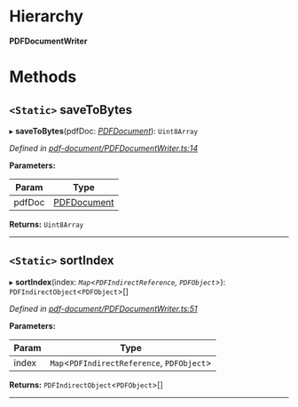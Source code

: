 

# Hierarchy

**PDFDocumentWriter**

# Methods

<a id="savetobytes"></a>

## `<Static>` saveToBytes

▸ **saveToBytes**(pdfDoc: *[PDFDocument](_pdf_document_pdfdocument_.pdfdocument.md)*): `Uint8Array`

*Defined in [pdf-document/PDFDocumentWriter.ts:14](https://github.com/Hopding/pdf-lib/blob/ccd5602/src/core/pdf-document/PDFDocumentWriter.ts#L14)*

**Parameters:**

| Param | Type |
| ------ | ------ |
| pdfDoc | [PDFDocument](_pdf_document_pdfdocument_.pdfdocument.md) |

**Returns:** `Uint8Array`

___
<a id="sortindex"></a>

## `<Static>` sortIndex

▸ **sortIndex**(index: *`Map`<`PDFIndirectReference`, `PDFObject`>*): `PDFIndirectObject`<`PDFObject`>[]

*Defined in [pdf-document/PDFDocumentWriter.ts:51](https://github.com/Hopding/pdf-lib/blob/ccd5602/src/core/pdf-document/PDFDocumentWriter.ts#L51)*

**Parameters:**

| Param | Type |
| ------ | ------ |
| index | `Map`<`PDFIndirectReference`, `PDFObject`> |

**Returns:** `PDFIndirectObject`<`PDFObject`>[]

___

